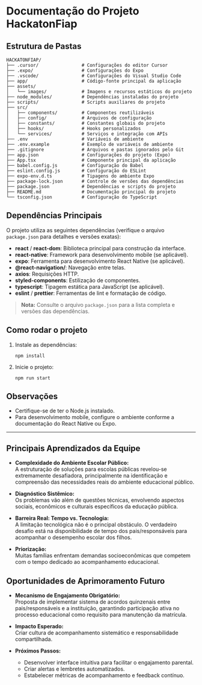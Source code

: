 # Documentação do Projeto HackatonFiap

## Estrutura de Pastas

```
HACKATONFIAP/
├── .cursor/                # Configurações do editor Cursor
├── .expo/                  # Configurações do Expo
├── .vscode/                # Configurações do Visual Studio Code
├── app/                    # Código-fonte principal da aplicação
├── assets/
│   └── images/             # Imagens e recursos estáticos do projeto
├── node_modules/           # Dependências instaladas do projeto
├── scripts/                # Scripts auxiliares do projeto
├── src/
│   ├── components/         # Componentes reutilizáveis
│   ├── config/             # Arquivos de configuração
│   ├── constants/          # Constantes globais do projeto
│   ├── hooks/              # Hooks personalizados
│   └── services/           # Serviços e integração com APIs
├── .env                    # Variáveis de ambiente
├── .env.example            # Exemplo de variáveis de ambiente
├── .gitignore              # Arquivos e pastas ignorados pelo Git
├── app.json                # Configurações do projeto (Expo)
├── App.tsx                 # Componente principal da aplicação
├── babel.config.js         # Configuração do Babel
├── eslint.config.js        # Configuração do ESLint
├── expo-env.d.ts           # Tipagens do ambiente Expo
├── package-lock.json       # Controle de versões das dependências
├── package.json            # Dependências e scripts do projeto
├── README.md               # Documentação principal do projeto
└── tsconfig.json           # Configuração do TypeScript
```

## Dependências Principais

O projeto utiliza as seguintes dependências (verifique o arquivo `package.json` para detalhes e versões exatas):

- **react** / **react-dom**: Biblioteca principal para construção da interface.
- **react-native**: Framework para desenvolvimento mobile (se aplicável).
- **expo**: Ferramenta para desenvolvimento React Native (se aplicável).
- **@react-navigation/**: Navegação entre telas.
- **axios**: Requisições HTTP.
- **styled-components**: Estilização de componentes.
- **typescript**: Tipagem estática para JavaScript (se aplicável).
- **eslint** / **prettier**: Ferramentas de lint e formatação de código.

> **Nota:** Consulte o arquivo `package.json` para a lista completa e versões das dependências.

## Como rodar o projeto

1. Instale as dependências:
   ```
   npm install
   ```
2. Inicie o projeto:
   ```
   npm run start
   ```

## Observações

- Certifique-se de ter o Node.js instalado.
- Para desenvolvimento mobile, configure o ambiente conforme a documentação do React Native ou Expo.

---

## Principais Aprendizados da Equipe

- **Complexidade do Ambiente Escolar Público:**  
  A estruturação de soluções para escolas públicas revelou-se extremamente desafiadora, principalmente na identificação e compreensão das necessidades reais do ambiente educacional público.

- **Diagnóstico Sistêmico:**  
  Os problemas vão além de questões técnicas, envolvendo aspectos sociais, econômicos e culturais específicos da educação pública.

- **Barreira Real: Tempo vs. Tecnologia:**  
  A limitação tecnológica não é o principal obstáculo. O verdadeiro desafio está na disponibilidade de tempo dos pais/responsáveis para acompanhar o desempenho escolar dos filhos.

- **Priorização:**  
  Muitas famílias enfrentam demandas socioeconômicas que competem com o tempo dedicado ao acompanhamento educacional.

## Oportunidades de Aprimoramento Futuro

- **Mecanismo de Engajamento Obrigatório:**  
  Proposta de implementar sistema de acordos quinzenais entre pais/responsáveis e a instituição, garantindo participação ativa no processo educacional como requisito para manutenção da matrícula.

- **Impacto Esperado:**  
  Criar cultura de acompanhamento sistemático e responsabilidade compartilhada.

- **Próximos Passos:**  
  - Desenvolver interface intuitiva para facilitar o engajamento parental.
  - Criar alertas e lembretes automatizados.
  - Estabelecer métricas de acompanhamento e feedback contínuo.

